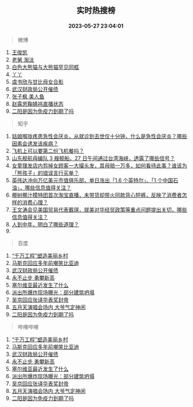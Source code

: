 <div align="center"><h2>实时热搜榜</h2><h4>2023-05-27 23:04:01</h4></div>

> 微博  

1. [王俊凯](https://s.weibo.com/weibo?q=%E7%8E%8B%E4%BF%8A%E5%87%AF&t=31&band_rank=1&Refer=top)<br />
2. [老舅 淘汰](https://s.weibo.com/weibo?q=%E8%80%81%E8%88%85%20%E6%B7%98%E6%B1%B0&t=31&band_rank=2&Refer=top)<br />
3. [白色大熊猫与大熊猫罕见同框](https://s.weibo.com/weibo?q=%23%E7%99%BD%E8%89%B2%E5%A4%A7%E7%86%8A%E7%8C%AB%E4%B8%8E%E5%A4%A7%E7%86%8A%E7%8C%AB%E7%BD%95%E8%A7%81%E5%90%8C%E6%A1%86%23&t=31&band_rank=3&Refer=top)<br />
4. [丫丫](https://s.weibo.com/weibo?q=%E4%B8%AB%E4%B8%AB&t=31&band_rank=4&Refer=top)<br />
5. [虞书欣与甘比母女合影](https://s.weibo.com/weibo?q=%23%E8%99%9E%E4%B9%A6%E6%AC%A3%E4%B8%8E%E7%94%98%E6%AF%94%E6%AF%8D%E5%A5%B3%E5%90%88%E5%BD%B1%23&t=31&band_rank=5&Refer=top)<br />
6. [武汉财政局公开催债](https://s.weibo.com/weibo?q=%23%E6%AD%A6%E6%B1%89%E8%B4%A2%E6%94%BF%E5%B1%80%E5%85%AC%E5%BC%80%E5%82%AC%E5%80%BA%23&t=31&band_rank=6&Refer=top)<br />
7. [张子枫 美人鱼](https://s.weibo.com/weibo?q=%E5%BC%A0%E5%AD%90%E6%9E%AB%20%E7%BE%8E%E4%BA%BA%E9%B1%BC&t=31&band_rank=7&Refer=top)<br />
8. [赵露思鞠婧祎直播状态](https://s.weibo.com/weibo?q=%23%E8%B5%B5%E9%9C%B2%E6%80%9D%E9%9E%A0%E5%A9%A7%E7%A5%8E%E7%9B%B4%E6%92%AD%E7%8A%B6%E6%80%81%23&t=31&band_rank=8&Refer=top)<br />
9. [二阳是因为免疫力到期了吗](https://s.weibo.com/weibo?q=%23%E4%BA%8C%E9%98%B3%E6%98%AF%E5%9B%A0%E4%B8%BA%E5%85%8D%E7%96%AB%E5%8A%9B%E5%88%B0%E6%9C%9F%E4%BA%86%E5%90%97%23&t=31&band_rank=9&Refer=top)<br />

> 知乎  

1. [姑娘喉咙疼患急性会厌炎，从就诊到去世仅十分钟，什么是急性会厌炎？哪些因素会诱发该疾病？](https://www.zhihu.com/question/603275623)<br />
2. [飞机上可以要第二份飞机餐吗？](https://www.zhihu.com/question/290460008)<br />
3. [山东舰航母编队 3 艘舰船，27 日午间通过台湾海峡，透露了哪些信号？](https://www.zhihu.com/question/603320386)<br />
4. [女童理发店内剪掉女顾客一大撮头发，其母赔一万多，如何看待此事？谁该为「熊孩子」的错误言行买单？](https://www.zhihu.com/question/603155943)<br />
5. [英伟达冲向万亿美元市值俱乐部，单日涨出「1.6 个英特尔」、「1 个中国石油」，哪些信息值得关注？](https://www.zhihu.com/question/603327119)<br />
6. [椰树椰汁模特团首次淘宝直播，未带货却带火同款背心短裤，反映了消费者怎样的消费心理？](https://www.zhihu.com/question/603161031)<br />
7. [王文涛会见美国贸易代表戴琪，就美对华经贸政策等重点问题提出关切，哪些信息值得关注？](https://www.zhihu.com/question/603287949)<br />
8. [人到中年，明白了哪些道理？](https://www.zhihu.com/question/575159382)<br />
9. []()<br />

> 百度  

1. [“千万工程”塑造美丽乡村](https://www.baidu.com/s?wd=%E2%80%9C%E5%8D%83%E4%B8%87%E5%B7%A5%E7%A8%8B%E2%80%9D%E5%A1%91%E9%80%A0%E7%BE%8E%E4%B8%BD%E4%B9%A1%E6%9D%91&sa=fyb_news&rsv_dl=fyb_news)<br />
2. [马斯克回应多年前嘲笑比亚迪](https://www.baidu.com/s?wd=%E9%A9%AC%E6%96%AF%E5%85%8B%E5%9B%9E%E5%BA%94%E5%A4%9A%E5%B9%B4%E5%89%8D%E5%98%B2%E7%AC%91%E6%AF%94%E4%BA%9A%E8%BF%AA&sa=fyb_news&rsv_dl=fyb_news)<br />
3. [武汉财政局公开催债](https://www.baidu.com/s?wd=%E6%AD%A6%E6%B1%89%E8%B4%A2%E6%94%BF%E5%B1%80%E5%85%AC%E5%BC%80%E5%82%AC%E5%80%BA&sa=fyb_news&rsv_dl=fyb_news)<br />
4. [永不止步 勇攀新高](https://www.baidu.com/s?wd=%E6%B0%B8%E4%B8%8D%E6%AD%A2%E6%AD%A5+%E5%8B%87%E6%94%80%E6%96%B0%E9%AB%98&sa=fyb_news&rsv_dl=fyb_news)<br />
5. [塞尔维亚最近发生了什么](https://www.baidu.com/s?wd=%E5%A1%9E%E5%B0%94%E7%BB%B4%E4%BA%9A%E6%9C%80%E8%BF%91%E5%8F%91%E7%94%9F%E4%BA%86%E4%BB%80%E4%B9%88&sa=fyb_news&rsv_dl=fyb_news)<br />
6. [派出所爆炸现场曝光：部分建筑坍塌](https://www.baidu.com/s?wd=%E6%B4%BE%E5%87%BA%E6%89%80%E7%88%86%E7%82%B8%E7%8E%B0%E5%9C%BA%E6%9B%9D%E5%85%89%EF%BC%9A%E9%83%A8%E5%88%86%E5%BB%BA%E7%AD%91%E5%9D%8D%E5%A1%8C&sa=fyb_news&rsv_dl=fyb_news)<br />
7. [吴京回应张译华表奖封帝](https://www.baidu.com/s?wd=%E5%90%B4%E4%BA%AC%E5%9B%9E%E5%BA%94%E5%BC%A0%E8%AF%91%E5%8D%8E%E8%A1%A8%E5%A5%96%E5%B0%81%E5%B8%9D&sa=fyb_news&rsv_dl=fyb_news)<br />
8. [五月天演唱会场内 大爷气定神闲](https://www.baidu.com/s?wd=%E4%BA%94%E6%9C%88%E5%A4%A9%E6%BC%94%E5%94%B1%E4%BC%9A%E5%9C%BA%E5%86%85+%E5%A4%A7%E7%88%B7%E6%B0%94%E5%AE%9A%E7%A5%9E%E9%97%B2&sa=fyb_news&rsv_dl=fyb_news)<br />
9. [二阳是因为免疫力到期了吗](https://www.baidu.com/s?wd=%E4%BA%8C%E9%98%B3%E6%98%AF%E5%9B%A0%E4%B8%BA%E5%85%8D%E7%96%AB%E5%8A%9B%E5%88%B0%E6%9C%9F%E4%BA%86%E5%90%97&sa=fyb_news&rsv_dl=fyb_news)<br />

> 哔哩哔哩  

1. [“千万工程”塑造美丽乡村](https://www.baidu.com/s?wd=%E2%80%9C%E5%8D%83%E4%B8%87%E5%B7%A5%E7%A8%8B%E2%80%9D%E5%A1%91%E9%80%A0%E7%BE%8E%E4%B8%BD%E4%B9%A1%E6%9D%91&sa=fyb_news&rsv_dl=fyb_news)<br />
2. [马斯克回应多年前嘲笑比亚迪](https://www.baidu.com/s?wd=%E9%A9%AC%E6%96%AF%E5%85%8B%E5%9B%9E%E5%BA%94%E5%A4%9A%E5%B9%B4%E5%89%8D%E5%98%B2%E7%AC%91%E6%AF%94%E4%BA%9A%E8%BF%AA&sa=fyb_news&rsv_dl=fyb_news)<br />
3. [武汉财政局公开催债](https://www.baidu.com/s?wd=%E6%AD%A6%E6%B1%89%E8%B4%A2%E6%94%BF%E5%B1%80%E5%85%AC%E5%BC%80%E5%82%AC%E5%80%BA&sa=fyb_news&rsv_dl=fyb_news)<br />
4. [永不止步 勇攀新高](https://www.baidu.com/s?wd=%E6%B0%B8%E4%B8%8D%E6%AD%A2%E6%AD%A5+%E5%8B%87%E6%94%80%E6%96%B0%E9%AB%98&sa=fyb_news&rsv_dl=fyb_news)<br />
5. [塞尔维亚最近发生了什么](https://www.baidu.com/s?wd=%E5%A1%9E%E5%B0%94%E7%BB%B4%E4%BA%9A%E6%9C%80%E8%BF%91%E5%8F%91%E7%94%9F%E4%BA%86%E4%BB%80%E4%B9%88&sa=fyb_news&rsv_dl=fyb_news)<br />
6. [派出所爆炸现场曝光：部分建筑坍塌](https://www.baidu.com/s?wd=%E6%B4%BE%E5%87%BA%E6%89%80%E7%88%86%E7%82%B8%E7%8E%B0%E5%9C%BA%E6%9B%9D%E5%85%89%EF%BC%9A%E9%83%A8%E5%88%86%E5%BB%BA%E7%AD%91%E5%9D%8D%E5%A1%8C&sa=fyb_news&rsv_dl=fyb_news)<br />
7. [吴京回应张译华表奖封帝](https://www.baidu.com/s?wd=%E5%90%B4%E4%BA%AC%E5%9B%9E%E5%BA%94%E5%BC%A0%E8%AF%91%E5%8D%8E%E8%A1%A8%E5%A5%96%E5%B0%81%E5%B8%9D&sa=fyb_news&rsv_dl=fyb_news)<br />
8. [五月天演唱会场内 大爷气定神闲](https://www.baidu.com/s?wd=%E4%BA%94%E6%9C%88%E5%A4%A9%E6%BC%94%E5%94%B1%E4%BC%9A%E5%9C%BA%E5%86%85+%E5%A4%A7%E7%88%B7%E6%B0%94%E5%AE%9A%E7%A5%9E%E9%97%B2&sa=fyb_news&rsv_dl=fyb_news)<br />
9. [二阳是因为免疫力到期了吗](https://www.baidu.com/s?wd=%E4%BA%8C%E9%98%B3%E6%98%AF%E5%9B%A0%E4%B8%BA%E5%85%8D%E7%96%AB%E5%8A%9B%E5%88%B0%E6%9C%9F%E4%BA%86%E5%90%97&sa=fyb_news&rsv_dl=fyb_news)<br />
